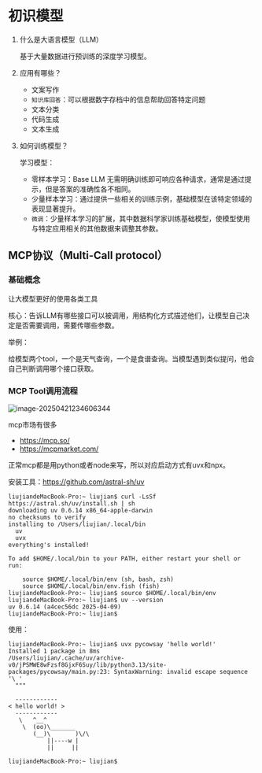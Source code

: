 # 初识模型

1. 什么是大语言模型（LLM）

   基于大量数据进行预训练的深度学习模型。

2. 应用有哪些？

   - 文案写作
   - `知识库回答`：可以根据数字存档中的信息帮助回答特定问题
   - 文本分类
   - 代码生成
   - 文本生成

3. 如何训练模型？

   学习模型：

   - 零样本学习：Base LLM 无需明确训练即可响应各种请求，通常是通过提示，但是答案的准确性各不相同。
   - 少量样本学习：通过提供一些相关的训练示例，基础模型在该特定领域的表现显著提升。
   - `微调`：少量样本学习的扩展，其中数据科学家训练基础模型，使模型使用与特定应用相关的其他数据来调整其参数。

## MCP协议（Multi-Call protocol）

### 基础概念

让大模型更好的使用各类工具

核心：告诉LLM有哪些接口可以被调用，用结构化方式描述他们，让模型自己决定是否需要调用，需要传哪些参数。

举例：

​	给模型两个tool，一个是天气查询，一个是食谱查询。当模型遇到类似提问，他会自己判断调用哪个接口获取。

### MCP Tool调用流程

![image-20250421234606344](图片/image-20250421234606344.png)

mcp市场有很多

- https://mcp.so/
- https://mcpmarket.com/

正常mcp都是用python或者node来写，所以对应启动方式有uvx和npx。

安装工具：https://github.com/astral-sh/uv

```shell
liujiandeMacBook-Pro:~ liujian$ curl -LsSf https://astral.sh/uv/install.sh | sh
downloading uv 0.6.14 x86_64-apple-darwin
no checksums to verify
installing to /Users/liujian/.local/bin
  uv
  uvx
everything's installed!

To add $HOME/.local/bin to your PATH, either restart your shell or run:

    source $HOME/.local/bin/env (sh, bash, zsh)
    source $HOME/.local/bin/env.fish (fish)
liujiandeMacBook-Pro:~ liujian$ source $HOME/.local/bin/env
liujiandeMacBook-Pro:~ liujian$ uv --version
uv 0.6.14 (a4cec56dc 2025-04-09)
liujiandeMacBook-Pro:~ liujian$ 
```

使用：

```shell
liujiandeMacBook-Pro:~ liujian$ uvx pycowsay 'hello world!'
Installed 1 package in 8ms
/Users/liujian/.cache/uv/archive-v0/jPSMWE8wFzsf8GjxF6Suy/lib/python3.13/site-packages/pycowsay/main.py:23: SyntaxWarning: invalid escape sequence '\ '
  """

  ------------
< hello world! >
  ------------
   \   ^__^
    \  (oo)\_______
       (__)\       )\/\
           ||----w |
           ||     ||

liujiandeMacBook-Pro:~ liujian$ 
```

